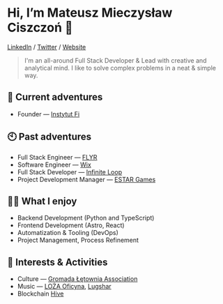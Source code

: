 # Hi, I’m Mateusz Mieczysław Ciszczoń 👋

[LinkedIn](https://linkedin.com/in/mciszczon) / [Twitter](https://twitter.com/mietek_dev) / [Website](https://mietek.dev)

> I'm an all-around Full Stack Developer & Lead with creative and analytical mind. I like to solve complex problems in a neat & simple way.

## 🤠 Current adventures

- Founder — [Instytut Fi](https://github.com/instytutfi)

## 🕙 Past adventures

- Full Stack Engineer — [FLYR](https://flyr.com/)
- Software Engineer — [Wix](https://wix.com/)
- Full Stack Developer — [Infinite Loop](https://infiniteloop.eu/)
- Project Development Manager — [ESTAR Games](https://estar.games/)

## 👍🏻 What I enjoy

- Backend Development (Python and TypeScript)
- Frontend Development (Astro, React)
- Automatization & Tooling (DevOps)
- Project Management, Process Refinement

## 👀 Interests & Activities

- Culture — [Gromada Łętownia Association](https://letownia.org)
- Music — [LOŻA Oficyna](https://lozaoficyna.pl), [Lugshar](https://lugshar.pl)
- Blockchain [Hive](https://peakd.com/@mciszczon/)
